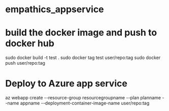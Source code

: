 # empathics_appservice

# build the docker image and push to docker hub
sudo docker build -t test .
sudo docker tag test user/repo:tag
sudo docker push user/repo:tag

# Deploy to Azure app service
az webapp create --resource-group resourcegroupname --plan planname --name appname --deployment-container-image-name user/repo:tag

